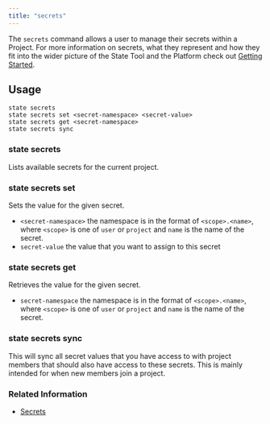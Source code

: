 ```yaml
---
title: "secrets"
---
```


The `secrets` command allows a user to manage their secrets within a Project. For more information on secrets, what they represent and how they fit into the wider picture of the State Tool and the Platform check out [Getting Started](start.html).

## Usage

```text
state secrets 
state secrets set <secret-namespace> <secret-value>
state secrets get <secret-namespace>
state secrets sync
```

### state secrets

Lists available secrets for the current project.

### state secrets set

Sets the value for the given secret.

 - `<secret-namespace>` the namespace is in the format of `<scope>.<name>`, where `<scope>` is one of `user` or `project` and `name` is the name of the secret.
 - `secret-value` the value that you want to assign to this secret

### state secrets get

Retrieves the value for the given secret.

 - `secret-namespace` the namespace is in the format of `<scope>.<name>`, where `<scope>` is one of `user` or `project` and `name` is the name of the secret.

### state secrets sync

This will sync all secret values that you have access to with project members that should also have access to these secrets. This is mainly intended for when new members join a project.

### Related Information

- [Secrets](start.html#secrets)

